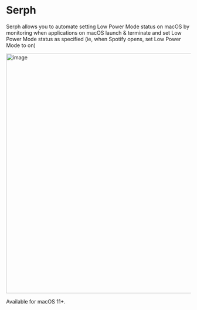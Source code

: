 # Serph

Serph allows you to automate setting Low Power Mode status on macOS by monitoring when applications on macOS launch & terminate and set Low Power Mode status as specified (ie, when Spotify opens, set Low Power Mode to on)

<img width="652" alt="image" src="https://github.com/NSAntoine/Serph/assets/48022799/692b83fe-fec6-4639-892a-7586e7b01b72">

Available for macOS 11+.
